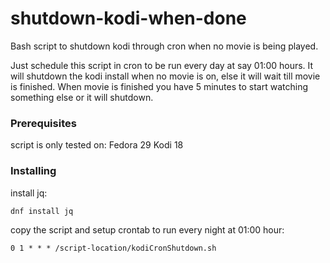 # shutdown-kodi-when-done


Bash script to shutdown kodi through cron when no movie is being played. 

Just schedule this script in cron to be run every day at say 01:00 hours.
It will shutdown the kodi install when no movie is on, else it will wait till movie is finished.
When movie is finished you have 5 minutes to start watching something else or it will shutdown.

### Prerequisites

script is only tested on:
Fedora 29
Kodi 18

### Installing

install jq:
```
dnf install jq
```

copy the script and setup crontab to run every night at 01:00 hour:

```
0 1 * * * /script-location/kodiCronShutdown.sh
```






